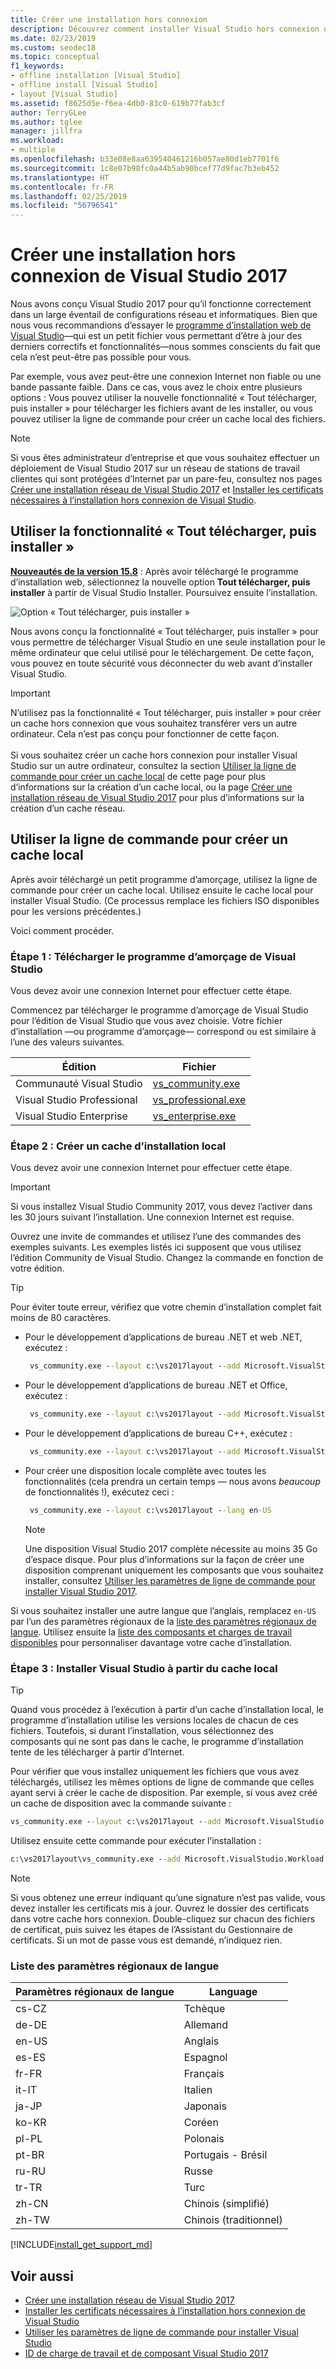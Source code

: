 ```yaml
---
title: Créer une installation hors connexion
description: Découvrez comment installer Visual Studio hors connexion quand vous avez une connexion Internet non fiable ou une bande passante faible.
ms.date: 02/23/2019
ms.custom: seodec18
ms.topic: conceptual
f1_keywords:
- offline installation [Visual Studio]
- offline install [Visual Studio]
- layout [Visual Studio]
ms.assetid: f8625d5e-f6ea-4db0-83c0-619b77fab3cf
author: TerryGLee
ms.author: tglee
manager: jillfra
ms.workload:
- multiple
ms.openlocfilehash: b33e08e8aa639540461216b057ae80d1eb7701f6
ms.sourcegitcommit: 1c8e07b98fc0a44b5ab90bcef77d9fac7b3eb452
ms.translationtype: HT
ms.contentlocale: fr-FR
ms.lasthandoff: 02/25/2019
ms.locfileid: "56796541"
---
```

# <a name="create-an-offline-installation-of-visual-studio-2017"></a>Créer une installation hors connexion de Visual Studio 2017

Nous avons conçu Visual Studio 2017 pour qu’il fonctionne correctement dans un large éventail de configurations réseau et informatiques. Bien que nous vous recommandions d’essayer le [programme d’installation web de Visual Studio](https://visualstudio.microsoft.com/downloads/?utm_medium=microsoft&utm_source=docs.microsoft.com&utm_campaign=inline+link&utm_content=download+vs2017)&mdash;qui est un petit fichier vous permettant d’être à jour des derniers correctifs et fonctionnalités&mdash;nous sommes conscients du fait que cela n’est peut-être pas possible pour vous.

Par exemple, vous avez peut-être une connexion Internet non fiable ou une bande passante faible. Dans ce cas, vous avez le choix entre plusieurs options : Vous pouvez utiliser la nouvelle fonctionnalité « Tout télécharger, puis installer » pour télécharger les fichiers avant de les installer, ou vous pouvez utiliser la ligne de commande pour créer un cache local des fichiers.

> [!NOTE]
> Si vous êtes administrateur d’entreprise et que vous souhaitez effectuer un déploiement de Visual Studio 2017 sur un réseau de stations de travail clientes qui sont protégées d’Internet par un pare-feu, consultez nos pages [Créer une installation réseau de Visual Studio 2017](../install/create-a-network-installation-of-visual-studio.md) et [Installer les certificats nécessaires à l’installation hors connexion de Visual Studio](../install/install-certificates-for-visual-studio-offline.md).

## <a name="use-the-download-all-then-install-feature"></a>Utiliser la fonctionnalité « Tout télécharger, puis installer »

[**Nouveautés de la version 15.8**](/visualstudio/releasenotes/vs2017-relnotes-v15.8#install) : Après avoir téléchargé le programme d’installation web, sélectionnez la nouvelle option **Tout télécharger, puis installer** à partir de Visual Studio Installer. Poursuivez ensuite l’installation.

   ![Option « Tout télécharger, puis installer »](media/download-all-then-install.png)

Nous avons conçu la fonctionnalité « Tout télécharger, puis installer » pour vous permettre de télécharger Visual Studio en une seule installation pour le même ordinateur que celui utilisé pour le téléchargement. De cette façon, vous pouvez en toute sécurité vous déconnecter du web avant d’installer Visual Studio.

> [!IMPORTANT]
> N’utilisez pas la fonctionnalité « Tout télécharger, puis installer » pour créer un cache hors connexion que vous souhaitez transférer vers un autre ordinateur. Cela n’est pas conçu pour fonctionner de cette façon. <br><br>Si vous souhaitez créer un cache hors connexion pour installer Visual Studio sur un autre ordinateur, consultez la section [Utiliser la ligne de commande pour créer un cache local](#use-the-command-line-to-create-a-local-cache) de cette page pour plus d’informations sur la création d’un cache local, ou la page [Créer une installation réseau de Visual Studio 2017](../install/create-a-network-installation-of-visual-studio.md) pour plus d’informations sur la création d’un cache réseau.

## <a name="use-the-command-line-to-create-a-local-cache"></a>Utiliser la ligne de commande pour créer un cache local

Après avoir téléchargé un petit programme d’amorçage, utilisez la ligne de commande pour créer un cache local. Utilisez ensuite le cache local pour installer Visual Studio. (Ce processus remplace les fichiers ISO disponibles pour les versions précédentes.)

Voici comment procéder.

### <a name="step-1---download-the-visual-studio-bootstrapper"></a>Étape 1 : Télécharger le programme d’amorçage de Visual Studio

Vous devez avoir une connexion Internet pour effectuer cette étape.

Commencez par télécharger le programme d’amorçage de Visual Studio pour l’édition de Visual Studio que vous avez choisie. Votre fichier d’installation &mdash;ou programme d’amorçage&mdash; correspond ou est similaire à l’une des valeurs suivantes.

| Édition                    | Fichier                                                                    |
|----------------------------|-------------------------------------------------------------------------|
| Communauté Visual Studio    | [vs_community.exe](https://visualstudio.microsoft.com/thank-you-downloading-visual-studio/?sku=community&rel=15&utm_medium=microsoft&utm_source=docs.microsoft.com&utm_campaign=offline+install&utm_content=download+vs2017)       |
| Visual Studio Professional | [vs_professional.exe](https://visualstudio.microsoft.com/thank-you-downloading-visual-studio/?sku=professional&rel=15&utm_medium=microsoft&utm_source=docs.microsoft.com&utm_campaign=offline+install&utm_content=download+vs2017) |
| Visual Studio Enterprise   | [vs_enterprise.exe](https://visualstudio.microsoft.com/thank-you-downloading-visual-studio/?sku=enterprise&rel=15&utm_medium=microsoft&utm_source=docs.microsoft.com&utm_campaign=offline+install&utm_content=download+vs2017)     |

### <a name="step-2---create-a-local-install-cache"></a>Étape 2 : Créer un cache d’installation local

Vous devez avoir une connexion Internet pour effectuer cette étape.

> [!IMPORTANT]
> Si vous installez Visual Studio Community 2017, vous devez l’activer dans les 30 jours suivant l’installation. Une connexion Internet est requise.

Ouvrez une invite de commandes et utilisez l’une des commandes des exemples suivants. Les exemples listés ici supposent que vous utilisez l’édition Community de Visual Studio. Changez la commande en fonction de votre édition.

> [!TIP]
> Pour éviter toute erreur, vérifiez que votre chemin d’installation complet fait moins de 80 caractères.

- Pour le développement d’applications de bureau .NET et web .NET, exécutez :

   ```cmd
    vs_community.exe --layout c:\vs2017layout --add Microsoft.VisualStudio.Workload.ManagedDesktop --add Microsoft.VisualStudio.Workload.NetWeb --add Component.GitHub.VisualStudio --includeOptional --lang en-US
    ```

- Pour le développement d’applications de bureau .NET et Office, exécutez :

   ```cmd
    vs_community.exe --layout c:\vs2017layout --add Microsoft.VisualStudio.Workload.ManagedDesktop --add Microsoft.VisualStudio.Workload.Office --includeOptional --lang en-US
    ```

- Pour le développement d’applications de bureau C++, exécutez :

   ```cmd
    vs_community.exe --layout c:\vs2017layout --add Microsoft.VisualStudio.Workload.NativeDesktop --includeRecommended --lang en-US
    ```

- Pour créer une disposition locale complète avec toutes les fonctionnalités (cela prendra un certain temps &mdash; nous avons _beaucoup_ de fonctionnalités !), exécutez ceci :

   ```cmd
    vs_community.exe --layout c:\vs2017layout --lang en-US
    ```

  > [!NOTE]
  > Une disposition Visual Studio 2017 complète nécessite au moins 35 Go d’espace disque. Pour plus d’informations sur la façon de créer une disposition comprenant uniquement les composants que vous souhaitez installer, consultez [Utiliser les paramètres de ligne de commande pour installer Visual Studio 2017](use-command-line-parameters-to-install-visual-studio.md).

Si vous souhaitez installer une autre langue que l’anglais, remplacez `en-US` par l’un des paramètres régionaux de la [liste des paramètres régionaux de langue](#list-of-language-locales). Utilisez ensuite la [liste des composants et charges de travail disponibles](workload-and-component-ids.md) pour personnaliser davantage votre cache d’installation.

### <a name="step-3---install-visual-studio-from-the-local-cache"></a>Étape 3 : Installer Visual Studio à partir du cache local

> [!TIP]
> Quand vous procédez à l’exécution à partir d’un cache d’installation local, le programme d’installation utilise les versions locales de chacun de ces fichiers. Toutefois, si durant l’installation, vous sélectionnez des composants qui ne sont pas dans le cache, le programme d’installation tente de les télécharger à partir d’Internet.

Pour vérifier que vous installez uniquement les fichiers que vous avez téléchargés, utilisez les mêmes options de ligne de commande que celles ayant servi à créer le cache de disposition. Par exemple, si vous avez créé un cache de disposition avec la commande suivante :

```cmd
vs_community.exe --layout c:\vs2017layout --add Microsoft.VisualStudio.Workload.ManagedDesktop --add Microsoft.VisualStudio.Workload.NetWeb --add Component.GitHub.VisualStudio --includeOptional --lang en-US
```

Utilisez ensuite cette commande pour exécuter l’installation :

```cmd
c:\vs2017layout\vs_community.exe --add Microsoft.VisualStudio.Workload.ManagedDesktop --add Microsoft.VisualStudio.Workload.NetWeb --add Component.GitHub.VisualStudio --includeOptional
```

> [!NOTE]
> Si vous obtenez une erreur indiquant qu’une signature n’est pas valide, vous devez installer les certificats mis à jour. Ouvrez le dossier des certificats dans votre cache hors connexion. Double-cliquez sur chacun des fichiers de certificat, puis suivez les étapes de l’Assistant du Gestionnaire de certificats. Si un mot de passe vous est demandé, n’indiquez rien.

### <a name="list-of-language-locales"></a>Liste des paramètres régionaux de langue

| **Paramètres régionaux de langue** | **Language** |
| ----------------------- | --------------- |
| cs-CZ | Tchèque |
| de-DE | Allemand |
| en-US | Anglais |
| es-ES | Espagnol |
| fr-FR | Français |
| it-IT | Italien |
| ja-JP | Japonais |
| ko-KR | Coréen |
| pl-PL | Polonais |
| pt-BR | Portugais - Brésil |
| ru-RU | Russe |
| tr-TR | Turc |
| zh-CN | Chinois (simplifié) |
| zh-TW | Chinois (traditionnel) |

[!INCLUDE[install_get_support_md](includes/install_get_support_md.md)]

## <a name="see-also"></a>Voir aussi

- [Créer une installation réseau de Visual Studio 2017](../install/create-a-network-installation-of-visual-studio.md)
- [Installer les certificats nécessaires à l’installation hors connexion de Visual Studio](../install/install-certificates-for-visual-studio-offline.md)
- [Utiliser les paramètres de ligne de commande pour installer Visual Studio](use-command-line-parameters-to-install-visual-studio.md)
- [ID de charge de travail et de composant Visual Studio 2017](workload-and-component-ids.md)
